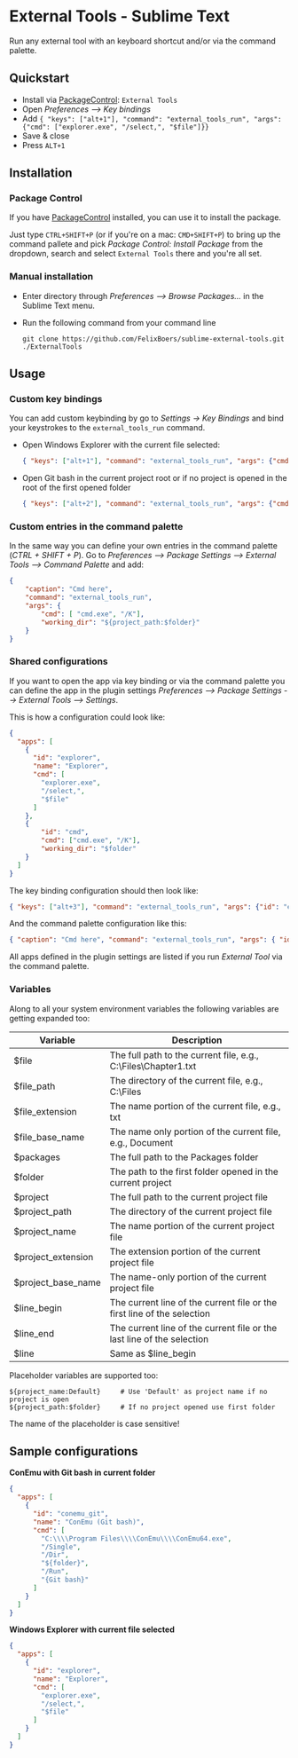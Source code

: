 
# External Tools - Sublime Text

Run any external tool with an keyboard shortcut and/or via the command palette.

## Quickstart

- Install via [PackageControl](http://wbond.net/sublime_packages/package_control): `External Tools`
- Open *Preferences --> Key bindings*
- Add ```{ "keys": ["alt+1"], "command": "external_tools_run", "args": {"cmd": ["explorer.exe", "/select,", "$file"]}}```
- Save & close
- Press `ALT+1`

## Installation

### Package Control

If you have [PackageControl](http://wbond.net/sublime_packages/package_control) installed, you can use it to install the package.

Just type `CTRL+SHIFT+P` (or if you're on a mac: `CMD+SHIFT+P`) to bring up the command pallete and pick *Package Control: Install Package* from the dropdown, search and select `External Tools` there and you're all set.

### Manual installation

- Enter directory through *Preferences --> Browse Packages...* in the Sublime Text menu.
- Run the following command from your command line

    ```
    git clone https://github.com/FelixBoers/sublime-external-tools.git ./ExternalTools
    ```

## Usage

### Custom key bindings

You can add custom keybinding by go to *Settings -> Key Bindings* and bind your keystrokes to the `external_tools_run` command.

- Open Windows Explorer with the current file selected:
	```json
	{ "keys": ["alt+1"], "command": "external_tools_run", "args": {"cmd": ["explorer.exe", "/select,", "$file"]}}
	```
- Open Git bash in the current project root or if no project is opened in the root of the first opened folder
	```json
	{ "keys": ["alt+2"], "command": "external_tools_run", "args": {"cmd": ["C:/Program Files/Git/bin/bash.exe"], "working_dir": "${project_path:$folder}" }}
	```

### Custom entries in the command palette

In the same way you can define your own entries in the command palette (*CTRL + SHIFT + P*). Go to *Preferences --> Package Settings --> External Tools --> Command Palette* and add:

```json
{
	"caption": "Cmd here",
	"command": "external_tools_run",
	"args": {
		"cmd": [ "cmd.exe", "/K"],
		"working_dir": "${project_path:$folder}"
	}
}
```

### Shared configurations

If you want to open the app via key binding or via the command palette you can define the app in the plugin settings *Preferences --> Package Settings --> External Tools --> Settings*.

This is how a configuration could look like:

```json
{
  "apps": [
    {
      "id": "explorer",
      "name": "Explorer",
      "cmd": [
        "explorer.exe",
        "/select,",
        "$file"
      ]
    },
    {
    	"id": "cmd",
    	"cmd": ["cmd.exe", "/K"],
    	"working_dir": "$folder"
    }
  ]
}
```

The key binding configuration should then look like:
```json
{ "keys": ["alt+3"], "command": "external_tools_run", "args": {"id": "explorer" }}
```

And the command palette configuration like this:
```json
{ "caption": "Cmd here", "command": "external_tools_run", "args": { "id": "cmd" } }
```

All apps defined in the plugin settings are listed if you run *External Tool* via the command palette.

### Variables

Along to all your system environment variables the following variables are getting expanded too:

|      Variable      |                          Description                                    |
|--------------------|-------------------------------------------------------------------------|
| $file              | The full path to the current file, e.g., C:\Files\Chapter1.txt          |
| $file_path         | The directory of the current file, e.g., C:\Files                       |
| $file_extension    | The name portion of the current file, e.g., txt                         |
| $file_base_name    | The name only portion of the current file, e.g., Document               |
| $packages          | The full path to the Packages folder                                    |
| $folder            | The path to the first folder opened in the current project              |
| $project           | The full path to the current project file                               |
| $project_path      | The directory of the current project file                               |
| $project_name      | The name portion of the current project file                            |
| $project_extension | The extension portion of the current project file                       |
| $project_base_name | The name-only portion of the current project file                       |
| $line_begin        | The current line of the current file or the first line of the selection |
| $line_end          | The current line of the current file or the last line of the selection  |
| $line              | Same as $line_begin                                                     |

Placeholder variables are supported too:

```
${project_name:Default} 	# Use 'Default' as project name if no project is open
${project_path:$folder}		# If no project opened use first folder
```

The name of the placeholder is case sensitive!

## Sample configurations

**ConEmu with Git bash in current folder**

```json
{
  "apps": [
    {
      "id": "conemu_git",
      "name": "ConEmu (Git bash)",
      "cmd": [
        "C:\\\\Program Files\\\\ConEmu\\\\ConEmu64.exe",
        "/Single",
        "/Dir",
        "${folder}",
        "/Run",
        "{Git bash}"
      ]
    }
  ]
}
```

**Windows Explorer with current file selected**
```json
{
  "apps": [
    {
      "id": "explorer",
      "name": "Explorer",
      "cmd": [
        "explorer.exe",
        "/select,",
        "$file"
      ]
    }
  ]
}
```
